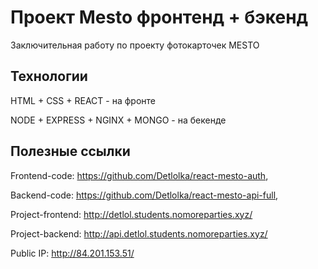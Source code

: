 # Проект Mesto фронтенд + бэкенд

Заключительная работу по проекту фотокарточек MESTO

## Технологии

HTML + CSS + REACT - на фронте

NODE + EXPRESS + NGINX + MONGO - на бекенде

## Полезные ссылки

Frontend-code: https://github.com/Detlolka/react-mesto-auth,

Backend-code: https://github.com/Detlolka/react-mesto-api-full,

Project-frontend: http://detlol.students.nomoreparties.xyz/

Project-backend:  http://api.detlol.students.nomoreparties.xyz/

Public IP: http://84.201.153.51/
